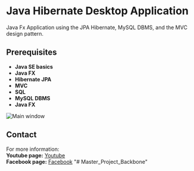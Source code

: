 # Java Hibernate Desktop Application
Java Fx Application using the JPA Hibernate, MySQL DBMS, and the MVC design pattern.
## Prerequisites 
<ul>
<li><strong>Java SE basics</strong></li>
<li><strong>Java FX</strong></li>
<li><strong>Hibernate JPA</strong></li>
<li><strong>MVC</strong></li>
<li><strong>SQL</strong></li>
<li><strong>MySQL DBMS</strong></li>
<li><strong>Java FX</strong></li>
</ul>
<img src="https://scontent.fmad3-3.fna.fbcdn.net/v/t1.0-9/18447457_1767326800154723_2255652432752183623_n.png?oh=cbca92ef8f636a2aa732ab87d75df31b&oe=59BE5940" alt="Main window">

## Contact
For more information: <br>
<strong>Youtube page:</strong> <a href="https://www.youtube.com/samibettayeb">Youtube</a><br>
<strong>Facebook page:</strong> <a href="https://www.facebook.com/samibettayeb">Facebook</a>
"# Master_Project_Backbone" 
